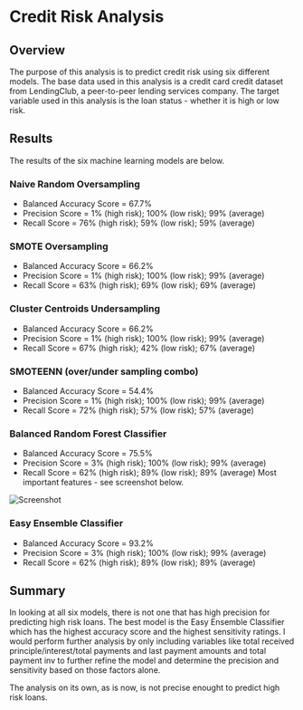 # Credit Risk Analysis

## Overview
The purpose of this analysis is to predict credit risk using six different models. The base data used in this analysis is a credit card credit dataset from LendingClub, a peer-to-peer lending services company. 
The target variable used in this analysis is the loan status - whether it is high or low risk. 

## Results
The results of the six machine learning models are below.
### Naive Random Oversampling
- Balanced Accuracy Score = 67.7%
- Precision Score = 1% (high risk); 100% (low risk); 99% (average)
- Recall Score = 76% (high risk); 59% (low risk); 59% (average)

### SMOTE Oversampling
- Balanced Accuracy Score = 66.2%
- Precision Score = 1% (high risk); 100% (low risk); 99% (average)
- Recall Score = 63% (high risk); 69% (low risk); 69% (average)

### Cluster Centroids Undersampling
- Balanced Accuracy Score = 66.2%
- Precision Score = 1% (high risk); 100% (low risk); 99% (average)
- Recall Score = 67% (high risk); 42% (low risk); 67% (average)

### SMOTEENN (over/under sampling combo)
- Balanced Accuracy Score = 54.4%
- Precision Score = 1% (high risk); 100% (low risk); 99% (average)
- Recall Score = 72% (high risk); 57% (low risk); 57% (average)

### Balanced Random Forest Classifier
- Balanced Accuracy Score = 75.5%
- Precision Score = 3% (high risk); 100% (low risk); 99% (average)
- Recall Score = 62% (high risk); 89% (low risk); 89% (average)
Most important features - see screenshot below.

![Screenshot](https://user-images.githubusercontent.com/72076683/107887289-a1af4700-6eca-11eb-8813-2f92e258f4ba.png)

### Easy Ensemble Classifier
- Balanced Accuracy Score = 93.2%
- Precision Score = 3% (high risk); 100% (low risk); 99% (average)
- Recall Score = 62% (high risk); 89% (low risk); 89% (average)

## Summary
In looking at all six models, there is not one that has high precision for predicting high risk loans. The best model is the Easy Ensemble Classifier which has the highest accuracy score and the highest sensitivity ratings. I would perform further analysis by only including variables like total received principle/interest/total payments and last payment amounts and total payment inv to further refine the model and determine the precision and sensitivity based on those factors alone. 

The analysis on its own, as is now, is not precise enought to predict high risk loans.
